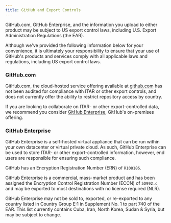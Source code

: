 ```yaml
---
title: GitHub and Export Controls
---
```


GitHub.com, GitHub Enterprise, and the information you upload to either product may be subject to US export control laws, including U.S. Export Administration Regulations (the EAR).

Although we've provided the following information below for your convenience, it is ultimately your responsibility to ensure that your use of GitHub's products and services comply with all applicable laws and regulations, including US export control laws.

### GitHub.com

GitHub.com, the cloud-hosted service offering available at [github.com](https://github.com) has not been audited for compliance with ITAR or other export controls, and does not currently offer the ability to restrict repository access by country.

If you are looking to collaborate on ITAR- or other export-controlled data, we recommend you consider [GitHub Enterprise](https://enterprise.github.com), GitHub's on-premises offering.

### GitHub Enterprise

GitHub Enterprise is a self-hosted virtual appliance that can be run within your own datacenter or virtual private cloud. As such, GitHub Enterprise can be used to store ITAR- or other export-controlled information, however, end users are responsible for ensuring such compliance.

GitHub has an Encryption Registration Number (ERN) of `R108186`.

GitHub Enterprise is a commercial, mass-market product and has been assigned the Encryption Control Registration Number (ECCN) of `5D992.c` and may be exported to most destinations with no license required (NLR).

GitHub Enterprise may not be sold to, exported, or re-exported to any country listed in Country Group E:1 in Supplement No. 1 to part 740 of the EAR. This list currently contains Cuba, Iran, North Korea, Sudan & Syria, but may be subject to change.
